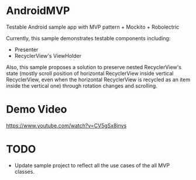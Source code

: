# AndroidMVP
Testable Android sample app with MVP pattern + Mockito + Robolectric

Currently, this sample demonstrates testable components including:
- Presenter
- RecyclerView's ViewHolder

Also, this sample proposes a solution to preserve nested RecyclerView's state (mostly scroll position of horizontal RecyclerView inside vertical RecyclerView, even when the horizontal RecyclerView is recycled as an item inside the vertical one) through rotation changes and scrolling.

# Demo Video
https://www.youtube.com/watch?v=CV5gSx8jnys

# TODO
- Update sample project to reflect all the use cases of the all MVP classes.
